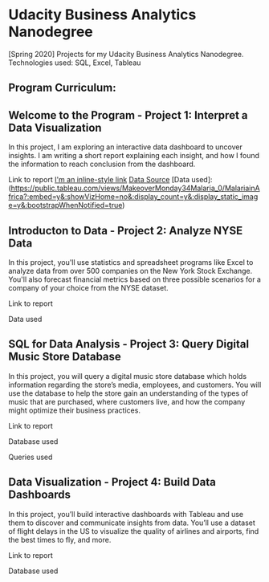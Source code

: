 # Udacity Business Analytics Nanodegree
[Spring 2020] Projects for my Udacity Business Analytics Nanodegree. Technologies used: SQL, Excel, Tableau

## Program Curriculum:
## Welcome to the Program - Project 1: Interpret a Data Visualization
In this project, I am exploring an interactive data dashboard to uncover insights. I am writing a short report explaining each insight, and how I found the information to reach conclusion from the dashboard.

Link to report
[I'm an inline-style link](https://www.google.com)
[Data Source](https://public.tableau.com/views/MakeoverMonday34Malaria_0/MalariainAfrica?:embed=y&:showVizHome=no&:display_count=y&:display_static_image=y&:bootstrapWhenNotified=true)
[Data used]:(https://public.tableau.com/views/MakeoverMonday34Malaria_0/MalariainAfrica?:embed=y&:showVizHome=no&:display_count=y&:display_static_image=y&:bootstrapWhenNotified=true)

## Introducton to Data - Project 2: Analyze NYSE Data
In this project, you'll use statistics and spreadsheet programs like Excel to analyze data from over 500 companies on the New York Stock Exchange. You'll also forecast financial metrics based on three possible scenarios for a company of your choice from the NYSE dataset.

Link to report

Data used

## SQL for Data Analysis - Project 3: Query Digital Music Store Database
In this project, you will query a digital music store database which holds information regarding the store’s media, employees, and customers. You will use the database to help the store gain an understanding of the types of music that are purchased, where customers live, and how the company might optimize their business practices.

Link to report

Database used

Queries used

## Data Visualization - Project 4: Build Data Dashboards
In this project, you’ll build interactive dashboards with Tableau and use them to discover and communicate insights from data. You’ll use a dataset of flight delays in the US to visualize the quality of airlines and airports, find the best times to fly, and more.

Link to report

Database used
